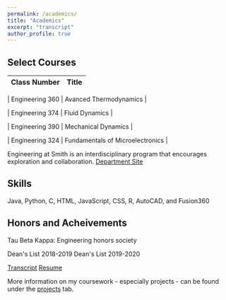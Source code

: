 ```yaml
---
permalink: /academics/
title: "Academics"
excerpt: "transcript"
author_profile: true
---
```


Select Courses
----
| Class Number    |Title                              |
|-----------------|-----------------------------------|

| Engineering 360 | Avanced Thermodynamics            |

| Engineering 374 | Fluid Dynamics                    |

| Engineering 390 | Mechanical Dynamics               |

| Engineering 324 | Fundamentals of Microelectronics  |


Engineering at Smith is an interdisciplinary program that encourages exploration and collaboration.
[Department Site](https://www.smith.edu/academics/engineering)

Skills
----
Java, Python, C, HTML, JavaScript, CSS, R, AutoCAD, and Fusion360

Honors and Acheivements
----
Tau Beta Kappa: Engineering honors society

Dean's List 2018-2019
Dean's List 2019-2020


[Transcript](http://kmbspencer.github.io/files/Spencer-Academic-Transcript-F21.pdf)
[Resume](http://kmbspencer.github.io/files/Spencer_Resume.pdf)

More information on my coursework - especially projects - can be found under the [projects](kmbspencer.github.io/projects) tab. 